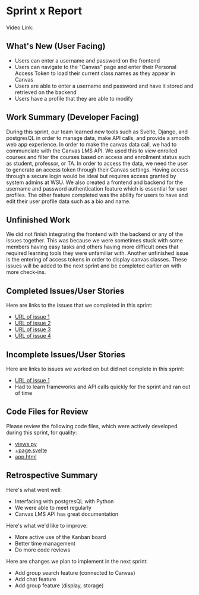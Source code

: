 # Sprint x Report 
Video Link: 
## What's New (User Facing)
 * Users can enter a username and password on the frontend
 * Users can navigate to the "Canvas" page and enter their Personal Access Token to load their current class names as they appear in Canvas
 * Users are able to enter a username and password and have it stored and retrieved on the backend
 * Users have a profile that they are able to modify

## Work Summary (Developer Facing)
During this sprint, our team learned new tools such as Svelte, Django, and postgresQL in order to manage data, make API calls, and provide a smooth web app experience. In order to make the canvas data call, we had to communciate with the Canvas LMS API. We used this to view enrolled courses and filter the courses based on access and enrollment status such as student, professor, or TA. In order to access the data, we need the user to generate an access token through their Canvas settings. Having access through a secure login would be ideal but requires access granted by system admins at WSU. We also created a frontend and backend for the username and password authentication feature which is essential for user profiles. The other feature completed was the ability for users to have and edit their user profile data such as a bio and name.

## Unfinished Work
We did not finish integrating the frontend with the backend or any of the issues together. This was because we were sometimes stuck with some members having easy tasks and others having more difficult ones that required learning tools they were unfamiliar with. Another unfinished issue is the entering of access tokens in order to display canvas classes. These issues will be added to the next sprint and be completed earlier on with more check-ins. 

## Completed Issues/User Stories
Here are links to the issues that we completed in this sprint:

 * [URL of issue 1](https://github.com/etbay/BrainBatch/issues/13)
 * [URL of issue 2](https://github.com/etbay/BrainBatch/issues/14)
 * [URL of issue 3](https://github.com/etbay/BrainBatch/issues/7)
 * [URL of issue 4](https://github.com/etbay/BrainBatch/issues/3)
 
 ## Incomplete Issues/User Stories
 Here are links to issues we worked on but did not complete in this sprint:
 
 * [URL of issue 1](https://github.com/etbay/BrainBatch/issues/13)
 * Had to learn frameworks and API calls quickly for the sprint and ran out of time

## Code Files for Review
Please review the following code files, which were actively developed during this sprint, for quality:
 * [views.py](https://github.com/etbay/BrainBatch/blob/canvas/backend/brainbatch_backend/brainbatch/views.py)
 * [+page.svelte](https://github.com/etbay/BrainBatch/blob/homepage/frontend/src/routes/createaccount/%2Bpage.svelte)
 * [app.html](https://github.com/etbay/BrainBatch/blob/Profile-settings/frontend/src/app.html)
 
## Retrospective Summary
Here's what went well:
  * Interfacing with postgresQL with Python
  * We were able to meet regularly
  * Canvas LMS API has great documentation
 
Here's what we'd like to improve:
   * More active use of the Kanban board
   * Better time management
   * Do more code reviews
  
Here are changes we plan to implement in the next sprint:
   * Add group search feature (connected to Canvas)
   * Add chat feature 
   * Add group feature (display, storage)
